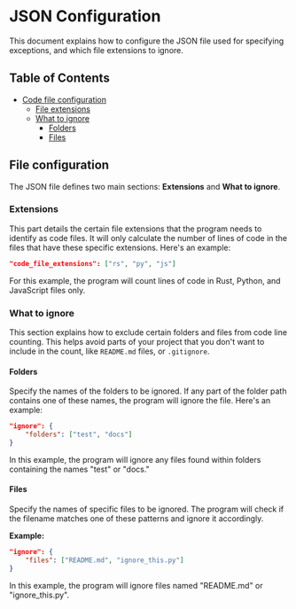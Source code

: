 # JSON Configuration

This document explains how to configure the JSON file used for specifying exceptions, and which file extensions to ignore.

## Table of Contents

  - [Code file configuration](#file-configuration)
      - [File extensions](#extensions)
      - [What to ignore](#what-to-ignore)
          - [Folders](#folders)
          - [Files](#files)

## File configuration

The JSON file defines two main sections: **Extensions** and **What to ignore**.

### Extensions

This part details the certain file extensions that the program needs to identify as code files. It will only calculate the number of lines of code in the files that have these specific extensions.
Here's an example:

``` json
"code_file_extensions": ["rs", "py", "js"]
```

For this example, the program will count lines of code in Rust, Python, and JavaScript files only.

### What to ignore

This section explains how to exclude certain folders and files from code line counting. This helps avoid parts of your project that you don't want to include in the count, like `README.md` files, or `.gitignore`.

#### Folders

Specify the names of the folders to be ignored. If any part of the folder path contains one of these names, the program will ignore the file.
Here's an example:

``` json
"ignore": {
    "folders": ["test", "docs"]
}
```

In this example, the program will ignore any files found within folders containing the names "test" or "docs."

#### Files

Specify the names of specific files to be ignored. The program will check if the filename matches one of these patterns and ignore it accordingly.

**Example:**

``` json
"ignore": {
    "files": ["README.md", "ignore_this.py"]
}
```

In this example, the program will ignore files named "README.md" or "ignore\_this.py".
